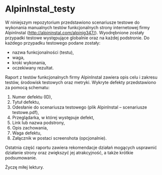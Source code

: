 # AlpinInstal_testy
W niniejszym repozytorium przedstawiono scenariusze testowe do wykonania manualnych testów funkcjonalnych strony internetowej firmy AlpinInstal (http://alpininstal.com/alpinig347/). Wyodrębnione zostały przypadki testowe występujące globalnie oraz na każdej podstronie. 
Do każdego przypadku testowego podane zostały:
- nazwa funkcjonalności (testu),
- waga,
- kroki wykonania,
- oczekiwany rezultat.

Raport z testów funkcjonalnych firmy AlpinInstal zawiera opis celu i zakresu testów, środowisk testowych oraz metryki. 
Wykryte defekty przedstawiono za pomocą schematu:
1. Numer defektu (ID),
2. Tytuł defektu,
3. Odesłanie do scenariusza testowego (plik AlpinInstal – scenariusze testowe.pdf),
4. Przeglądarka, w której występuje defekt,
5. Link lub nazwa podstrony,
6. Opis zachowania,
7. Waga defektu,
8. Załącznik w postaci screenshota (opcjonalnie).

Ostatnia część raportu zawiera rekomendacje działań mogących usprawnić działanie strony oraz zwiększyć jej atrakcyjność, a także krótkie podsumowanie.

Życzę miłej lektury.
